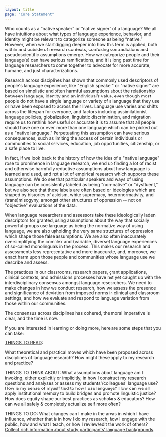 ```yaml
---
layout: title
page: "Core Statement"
---
```


Who counts as a “native speaker” or “native signer” of a language? We all have intuitions about what types of language experience, behavior, and identity might be relevant to categorize someone as being “native.” However, when we start digging deeper into how this term is applied, both within and outside of research contexts, confusing contradictions and pseudoscientific assumptions emerge. How we categorize people and their language(s) can have serious ramifications, and it is long past time for language researchers to come together to advocate for more accurate, humane, and just characterizations.  

Research across disciplines has shown that commonly used descriptors of people's language experience, like "English speaker" or "native signer" are based on simplistic and often harmful assumptions about the relationship between language, identity and an individual’s value, even though most people do not have a single language or variety of a language that they use or have been exposed to across their lives. Language use varies and shifts across the lifespan for everyone, and factors including assimilationist language policies, globalization, linguistic discrimination, and migration require us to rethink how useful or accurate it is to assume that all people should have one or even more than one language which can be picked out as a "native language." Perpetuating this assumption can have serious consequences, such as limiting the access of certain individuals or communities to social services, education, job opportunities, citizenship, or a safe place to live. 

In fact, if we look back to the history of how the idea of a "native language" rose to prominence in language research, we end up finding a lot of racist and otherwise harmfully reductive assumptions about how language is learned and used, and not a lot of empirical research which supports these assumptions. We do see that particular speakers and ways of using language can be consistently labeled as being "non-native" or "dysfluent," but we also see that these labels are often based on ideologies which are shaped by histories of ableism, white supremacy, heteronormativity, and (trans)misogyny, amongst other structures of oppression -- not on "objective" evaluations of the data.      

When language researchers and assessors take these ideologically laden descriptors for granted, using assumptions about the way that socially powerful groups use language as being the normative way of using language, we are also upholding the very same structures of oppression which shape those false assumptions. We are also often inaccurately oversimplifying the complex and {variable, diverse} language experiences of so-called monolinguals in the process. This makes our research and assessments less representative and more inaccurate, and, moreover, we enact harm upon those people and communities whose language use we describe and assess.  

The practices in our classrooms, research papers, grant applications, clinical contexts, and admissions processes have not yet caught up with the interdisciplinary consensus amongst language researchers. We need to make changes in how we conduct research, how we assess the presence and significance of deviation from imposed norms in clinical and classroom settings, and how we evaluate and respond to language variation from those within our communities. 

The consensus across disciplines has cohered, the moral imperative is clear, and the time is now. 

If you are interested in learning or doing more, here are some steps that you can take: 

[THINGS TO READ](https://scholar.google.com/citations?hl=en&user=r1k7fkEAAAAJ&authuser=2):

What theoretical and practical moves which have been proposed across disciplines of language research? How might these apply to my research and practice?

THINGS TO THINK ABOUT: 
What assumptions about language am I invoking, either explicitly or implicitly, in how I construct my research questions and analyses or assess my students'/colleagues' language use? 
How is my sense of myself tied to how I use language? 
How can we all apply institutional memory to build bridges and promote linguistic justice?
How does equity shape our best practices as scholars & educators?
How can we all safely & completely actualize self more often?

THINGS TO DO:
What changes can I make in the areas in which I have influence, whether that is in how I do my research, how I engage with the public, how and what I teach, or how I review/edit the work of others? 
[Collect rich information about study participants’ language backgrounds](https://www.frontiersin.org/articles/10.3389/fpsyg.2021.715843/full).


